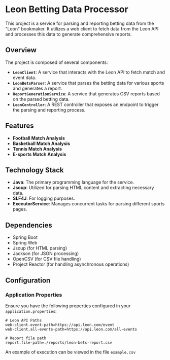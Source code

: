 # Leon Betting Data Processor

This project is a service for parsing and reporting betting data from the "Leon" bookmaker. It utilizes a web client to fetch data from the Leon API and processes this data to generate comprehensive reports.

## Overview

The project is composed of several components:
- **`LeonClient`**: A service that interacts with the Leon API to fetch match and event data.
- **`LeonBetsParser`**: A service that parses the betting data for various sports and generates a report.
- **`ReportGenerationService`**: A service that generates CSV reports based on the parsed betting data.
- **`LeonController`**: A REST controller that exposes an endpoint to trigger the parsing and reporting process.

## Features

- **Football Match Analysis**
- **Basketball Match Analysis**
- **Tennis Match Analysis**
- **E-sports Match Analysis**

## Technology Stack

- **Java**: The primary programming language for the service.
- **Jsoup**: Utilized for parsing HTML content and extracting necessary data.
- **SLF4J**: For logging purposes.
- **ExecutorService**: Manages concurrent tasks for parsing different sports pages.


## Dependencies

- Spring Boot
- Spring Web
- Jsoup (for HTML parsing)
- Jackson (for JSON processing)
- OpenCSV (for CSV file handling)
- Project Reactor (for handling asynchronous operations)

## Configuration

### Application Properties

Ensure you have the following properties configured in your `application.properties`:

```properties
# Leon API Paths
web-client.event-path=https://api.leon.com/event
web-client.all-events-path=https://api.leon.com/all-events

# Report file path
report.file-path=./reports/leon-bets-report.csv
```
An example of execution can be viewed in the file `example.csv`
